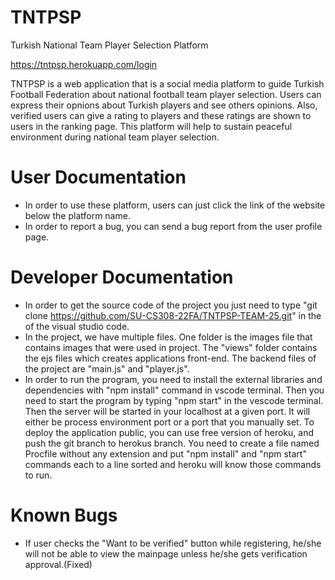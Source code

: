 # TNTPSP
Turkish National Team Player Selection Platform

https://tntpsp.herokuapp.com/login

TNTPSP is a web application that is a social media platform to guide Turkish Football Federation about national football team player selection. Users can express their opnions about Turkish players and see others opinions. Also, verified users can give a rating to players and these ratings are shown to users in the ranking page. This platform will help to sustain peaceful environment during national team player selection.


# User Documentation
- In order to use these platform, users can just click the link of the website below the platform name.
- In order to report a bug, you can send a bug report from the user profile page.


# Developer Documentation

- In order to get the source code of the project you just need to type "git clone https://github.com/SU-CS308-22FA/TNTPSP-TEAM-25.git" in the of the visual studio code.
- In the project, we have multiple files. One folder is the images file that contains images that were used in project. The "views" folder contains the ejs files which creates applications front-end. The backend files of the project are "main.js" and "player.js". 
- In order to run the program, you need to install the external libraries and dependencies with "npm install" command in vscode terminal. Then you need to start the program by typing "npm start" in the vescode terminal. Then the server will be started in your localhost at a given port. It will either be process environment port or a port that you manually set. To deploy the application public, you can use free version of heroku, and push the git branch to herokus branch. You need to create a file named Procfile without any extension and put "npm install" and "npm start" commands each to a line sorted and heroku will know those commands to run.

# Known Bugs

- If user checks the "Want to be verified" button while registering, he/she will not be able to view the mainpage unless he/she gets verification approval.(Fixed)

